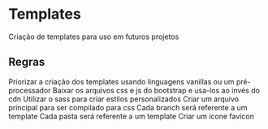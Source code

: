 # Templates
Criação de templates para uso em futuros projetos

## Regras
Priorizar a criação dos templates usando linguagens vanillas ou um pré-processador
Baixar os arquivos css e js do bootstrap e usa-los ao invés do cdn
Utilizar o sass para criar estilos personalizados
Criar um arquivo principal para ser compilado para css
Cada branch será referente a um template
Cada pasta será referente a um template
Criar um ícone favicon